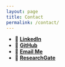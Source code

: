 ```yaml
---
layout: page
title: Contact
permalink: /contact/
---
```


- 🔗 **[LinkedIn](https://www.linkedin.com/in/balthazar-courvoisier-a31703199/)**  
- 🔗 **[GitHub](https://github.com/Zaltarba)**  
- 📧 **[Email Me](mailto:balthazar.courvoisier@gmail.com)**  
- 🔬 **[ResearchGate](https://www.researchgate.net/profile/Balthazar-Courvoisier)**
